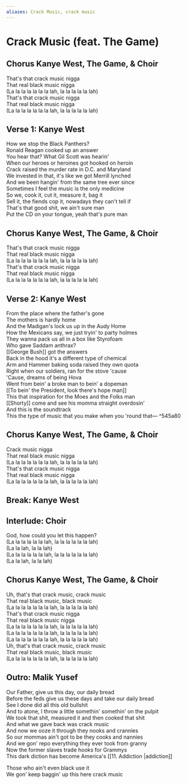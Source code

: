 ```yaml
---
aliases: Crack Music, crack music
---
```


# Crack Music (feat. The Game)

## Chorus Kanye West, The Game, & Choir

That's that crack music nigga  
That real black music nigga  
(La la la la la la la lah, la la la la la lah)  
That's that crack music nigga  
That real black music nigga  
(La la la la la la la lah, la la la la la lah)

## Verse 1: Kanye West

How we stop the Black Panthers?  
Ronald Reagan cooked up an answer  
You hear that? What Gil Scott was hearin'  
When our heroes or heroines got hooked on heroin  
Crack raised the murder rate in D.C. and Maryland  
We invested in that, it's like we got Merrill lynched  
And we been hangin' from the same tree ever since  
Sometimes I feel the music is the only medicine  
So we, cook it, cut it, measure it, bag it  
Sell it, the fiends cop it, nowadays they can't tell if  
That's that good shit, we ain't sure man  
Put the CD on your tongue, yeah that's pure man

## Chorus Kanye West, The Game, & Choir

That's that crack music nigga  
That real black music nigga  
(La la la la la la la lah, la la la la la lah)  
That's that crack music nigga  
That real black music nigga  
(La la la la la la la lah, la la la la la lah)

## Verse 2: Kanye West

From the place where the father's gone  
The mothers is hardly home  
And the Madigan's lock us up in the Audy Home  
How the Mexicans say, we just tryin' to party holmes  
They wanna pack us all in a box like Styrofoam  
Who gave Saddam anthrax?  
[[George Bush]] got the answers  
Back in the hood it's a different type of chemical  
Arm and Hammer baking soda raised they own quota  
Right when our soldiers, ran for the stove 'cause  
'Cause, dreams of being Hova  
Went from bein' a broke man to bein' a dopeman  
[[To bein' the President, look there's hope man]]  
This that inspiration for the Moes and the Folks man  
[[Shorty]] come and see his momma straight overdosin'  
And this is the soundtrack  
This the type of music that you make when you 'round that— ^545a80

## Chorus Kanye West, The Game, & Choir

Crack music nigga  
That real black music nigga  
(La la la la la la la lah, la la la la la lah)  
That's that crack music nigga  
That real black music nigga  
(La la la la la la la lah, la la la la la lah)

## Break: Kanye West

## Interlude: Choir

God, how could you let this happen?  
(La la la la la la lah, la la la la la la lah)  
(La la lah, la la lah)  
(La la la la la la lah, la la la la la la lah)  
(La la lah, la la lah)

## Chorus Kanye West, The Game, & Choir

Uh, that's that crack music, crack music  
That real black music, black music  
(La la la la la la la lah, la la la la la lah)  
That's that crack music nigga  
That real black music nigga  
(La la la la la la la lah, la la la la la lah)  
(La la la la la la la lah, la la la la la lah)  
(La la la la la la la lah, la la la la la lah)  
Uh, that's that crack music, crack music  
That real black music, black music  
(La la la la la la la lah, la la la la la lah)

## Outro: Malik Yusef

Our Father, give us this day, our daily bread  
Before the feds give us these days and take our daily bread  
See I done did all this old bullshit  
And to atone, I throw a little somethin' somethin' on the pulpit  
We took that shit, measured it and then cooked that shit  
And what we gave back was crack music  
And now we ooze it through they nooks and crannies  
So our mommas ain't got to be they cooks and nannies  
And we gon' repo everything they ever took from granny  
Now the former slaves trade hooks for Grammys  
This dark diction has become America's [[11. Addiction |addiction]]

Those who ain't even black use it  
We gon' keep baggin' up this here crack music
